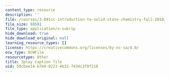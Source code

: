 ```yaml
---
content_type: resource
description: ''
file: /courses/3-091sc-introduction-to-solid-state-chemistry-fall-2010/59cbee14b7e002234b327434c3f8f218_czAWbZLxFNM.srt
file_size: 88581
file_type: application/x-subrip
hide_download: true
hide_download_original: null
learning_resource_types: []
license: https://creativecommons.org/licenses/by-nc-sa/4.0/
ocw_type: OCWFile
resourcetype: Other
title: 3play caption file
uid: 59cbee14-b7e0-0223-4b32-7434c3f8f218
---
```

